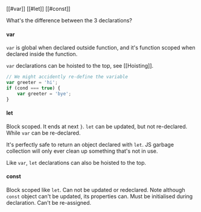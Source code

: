 [[#var]]
[[#let]]
[[#const]]

What's the difference between the 3 declarations?

#### var
`var` is global when declared outside function, and it's function scoped when declared inside the function.

`var` declarations can be hoisted to the top, see [[Hoisting]].

```js
// We might accidently re-define the variable
var greeter = 'hi';
if (cond === true) {
	var greeter = 'bye';
}
```


#### let
Block scoped. It ends at next `}`. `let` can be updated, but not re-declared.
While `var` can be re-declared.

It's perfectly safe to return an object declared with `let`. JS garbage collection will only ever clean up something that's not in use.

Like `var`, `let` declarations can also be hoisted to the top.


#### const
Block scoped like `let`. Can not be updated or redeclared.
Note although `const` object can't be updated, its properties can.
Must be initialised during declaration.
Can't be re-assigned.





